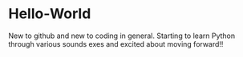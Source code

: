 # Hello-World
New to github and new to coding in general. Starting to learn Python through various sounds exes and excited about moving forward!!
